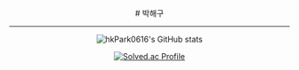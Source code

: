 <div align="center">
  # 박해구

  <hr>

  ![hkPark0616's GitHub stats](https://github-readme-stats.vercel.app/api?username=hkPark0616&show_icons=true&theme=gruvbox)


  [![Solved.ac Profile](http://mazassumnida.wtf/api/generate_badge?boj=qkrgorn3617)](https://solved.ac/qkrgorn3617)
</div>


<!--
**hkPark0616/hkPark0616** is a ✨ _special_ ✨ repository because its `README.md` (this file) appears on your GitHub profile.

Here are some ideas to get you started:

- 🔭 I’m currently working on ...
- 🌱 I’m currently learning ...
- 👯 I’m looking to collaborate on ...
- 🤔 I’m looking for help with ...
- 💬 Ask me about ...
- 📫 How to reach me: ...
- 😄 Pronouns: ...
- ⚡ Fun fact: ...
-->

